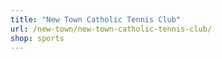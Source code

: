 ```yaml
---
title: "New Town Catholic Tennis Club"
url: /new-town/new-town-catholic-tennis-club/
shop: sports
---
```

